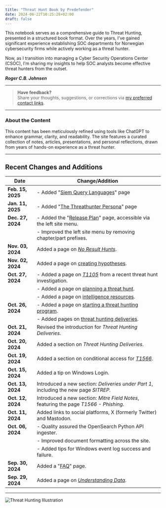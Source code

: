 ```yaml
---
title: "Threat Hunt Book by Predefender"
date: 2024-06-22T10:25:28+02:00
draft: false
---
```


This notebook serves as a comprehensive guide to Threat Hunting, presented in a structured book format. Over the years, I’ve gained significant experience establishing SOC departments for Norwegian cybersecurity firms while actively working as a threat hunter.  

Now, as I transition into managing a Cyber Security Operations Center (CSOC), I’m sharing my insights to help SOC analysts become effective threat hunters from the outset.  

**_Roger C.B. Johnsen_**  

---

> **Have feedback?**  
> Share your thoughts, suggestions, or corrections via [my preferred contact links](/about/contact/).  

---

### About the Content  

This content has been meticulously refined using tools like ChatGPT to enhance grammar, clarity, and readability. The site features a curated collection of notes, articles, presentations, and personal reflections, drawn from years of hands-on experience as a threat hunter.

---

## Recent Changes and Additions  

| **Date**          | **Change/Addition**                                                                                 |
|-------------------|-----------------------------------------------------------------------------------------------------|
| **Feb. 15, 2025** | - Added "[Siem Query Languages](/part-4/siem-query-languages)" page |
| **Jan. 11, 2025** | - Added "[The Threathunter Persona](/part-1/introduction/the-threathunter-persona)" page |
| **Dec. 27, 2024** | - Added the "[Release Plan](/releases)" page, accessible via the left site menu.                                 |
|                    | - Improved the left site menu by removing chapter/part prefixes.                                   |
| **Nov. 03, 2024** | Added a page on *[No Result Hunts](/part-1/delivieries/no-result-hunts/)*.                                                                  |
| **Nov. 02, 2024** | Added a page on [creating hypotheses](/part-1/introduction/creating-hypothesis/index.html).                                                                |
| **Oct. 27, 2024** | - Added a page on *[T1105](/part-4/mitre/t1105/index.html)* from a recent threat hunt investigation.                                  |
|                    | - Added a page on [planning a threat hunt](/part-1/introduction/planning-a-threat-hunt/index.html).                                                          |
|                    | - Added a page on [intelligence resources](/part-4/intelligence-resources/index.html).                                                          |
| **Oct. 26, 2024** | - Added a page on [starting a threat hunting program](/part-1/introduction/how-to-start-a-threat-hunting-program/index.html).                                                |
|                    | - Added pages on [threat hunting deliveries](/part-1/delivieries/index.html).                                                        |
| **Oct. 21, 2024** | Revised the introduction for *Threat Hunting Deliveries*.                                           |
| **Oct. 20, 2024** | Added a section on *Threat Hunting Deliveries*.                                                     |
| **Oct. 19, 2024** | Added a section on conditional access for *[T1566](/part-4/mitre/t1566/index.html)*.                                                  |
| **Oct. 15, 2024** | Added a tip on Windows Login.                                                                       |
| **Oct. 13, 2024** | Introduced a new section: *Deliveries under Part 1*, including the new page *SITREP*.               |
| **Oct. 12, 2024** | Introduced a new section: *Mitre Field Notes*, featuring the page *T1566 - Phishing*.               |
| **Oct. 11, 2024** | Added links to social platforms, X (formerly Twitter) and Mastodon.                                 |
| **Oct. 06, 2024** | - Quality assured the OpenSearch Python API ingester.                                               |
|                    | - Improved document formatting across the site.                                                    |
|                    | - Added tips for Windows event log success and failure.                                            |
| **Sep. 30, 2024** | Added a "[FAQ](/about/faq/index.html)" page.                                                                                 |
| **Sep. 29, 2024** | Added a page on *[Understanding Data](/part-3/understanding-data/index.html)*.                                                               |

---

![Threat Hunting Illustration](/images/mainpage-illustration-small.png)  
